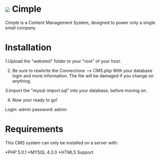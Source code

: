 ﻿<a href="http://gazunga.net/in/?v=cimplelogo.png"><img src="http://gazunga.net/in/thumbs/cimplelogo.png" border="0"></a>
Cimple
======
Cimple is a Content Management System, designed to power only a single small company


Installation
===

1.Upload the "websted" folder to your "root" of your host.

2. Be sure to rewhrite the Connections --> CMS.php With your database login and more information.
The file will be damaged if you change on anything.

3.Import the "mysql-import.sql" into your database, before moving on.

4. Now your ready to go!

Login: admin password: admin

Requirements
===
This CMS system can only be installed on a server with:

*PHP 5.0.1
*MYSQL 4.2.0
*HTML5 Support
